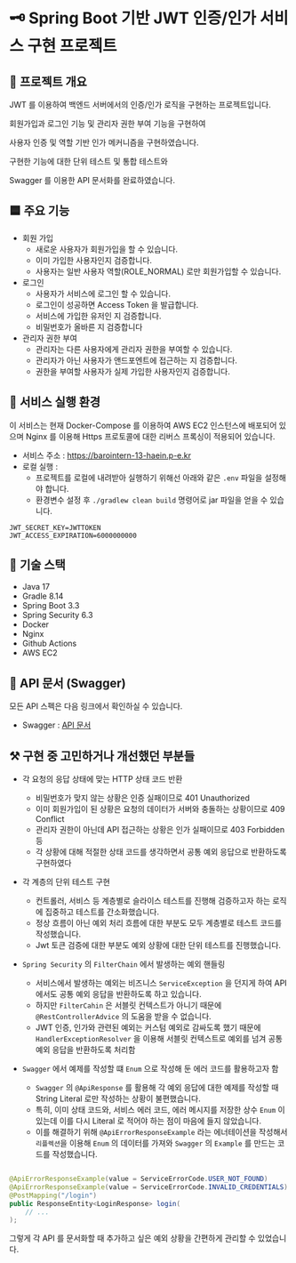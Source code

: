 # 🗝️ Spring Boot 기반 JWT 인증/인가 서비스 구현 프로젝트

## 📖 프로젝트 개요

JWT 를 이용하여 백엔드 서버에서의 인증/인가 로직을 구현하는 프로젝트입니다.

회원가입과 로그인 기능 및 관리자 권한 부여 기능을 구현하여

사용자 인증 및 역할 기반 인가 메커니즘을 구현하였습니다.

구현한 기능에 대한 단위 테스트 및 통합 테스트와

Swagger 를 이용한 API 문서화를 완료하였습니다.

## 🟦 주요 기능

- 회원 가입
    - 새로운 사용자가 회원가입을 할 수 있습니다.
    - 이미 가입한 사용자인지 검증합니다.
    - 사용자는 일반 사용자 역할(ROLE_NORMAL) 로만 회원가입할 수 있습니다.
- 로그인
    - 사용자가 서비스에 로그인 할 수 있습니다.
    - 로그인이 성공하면 Access Token 을 발급합니다.
    - 서비스에 가입한 유저인 지 검증합니다.
    - 비밀번호가 올바른 지 검증합니다
- 관리자 권한 부여
    - 관리자는 다른 사용자에게 관리자 권한을 부여할 수 있습니다.
    - 관리자가 아닌 사용자가 앤드포엔트에 접근하는 지 검증합니다.
    - 권한을 부여할 사용자가 실제 가입한 사용자인지 검증합니다.

## 🚀 서비스 실행 환경

이 서비스는 현재 Docker-Compose 를 이용하여 AWS EC2 인스턴스에 배포되어 있으며 Nginx 를 이용해
Https 프로토콜에 대한 리버스 프록싱이 적용되어 있습니다.

- 서비스 주소 : https://barointern-13-haein.p-e.kr
- 로컬 실행 :
    - 프로젝트를 로컬에 내려받아 실행하기 위해선 아래와 같은 `.env` 파일을 설정해야 합니다.
    - 환경변수 설정 후 `./gradlew clean build` 명령어로 jar 파일을 얻을 수 있습니다.

```dotenv
JWT_SECRET_KEY=JWTTOKEN
JWT_ACCESS_EXPIRATION=6000000000
```

## 🔧 기술 스택

- Java 17
- Gradle 8.14
- Spring Boot 3.3
- Spring Security 6.3
- Docker
- Nginx
- Github Actions
- AWS EC2

## 📓 API 문서 (Swagger)

모든 API 스펙은 다음 링크에서 확인하실 수 있습니다.

- Swagger : [API 문서](https://barointern-13-haein.p-e.kr/swagger-ui/index.html)

## ⚒️ 구현 중 고민하거나 개선했던 부분들

- 각 요청의 응답 상태에 맞는 HTTP 상태 코드 반환
    - 비밀번호가 맞지 않는 상황은 인증 실패이므로 401 Unauthorized
    - 이미 회원가입이 된 상황은 요청의 데이터가 서버와 충돌하는 상황이므로 409 Conflict
    - 관리자 권한이 아닌데 API 접근하는 상황은 인가 실패이므로 403 Forbidden 등
    - 각 상황에 대해 적절한 상태 코드를 생각하면서 공통 예외 응답으로 반환하도록 구현하였다


- 각 계층의 단위 테스트 구현
    - 컨트롤러, 서비스 등 계층별로 슬라이스 테스트를 진행해 검증하고자 하는 로직에 집중하고 테스트를 간소화했습니다.
    - 정상 흐름이 아닌 예외 처리 흐름에 대한 부분도 모두 계층별로 테스트 코드를 작성했습니다.
    - Jwt 토큰 검증에 대한 부분도 예외 상황에 대한 단위 테스트를 진행했습니다.


- `Spring Security` 의 `FilterChain` 에서 발생하는 예외 핸들링
    - 서비스에서 발생하는 예외는 비즈니스 `ServiceException` 을 던지게 하여 API 에서도 공통 예외 응답을 반환하도록 하고 있습니다.
    - 하지만 `FilterCahin` 은 서블릿 컨텍스트가 아니기 때문에 `@RestControllerAdvice` 의 도움을 받을 수 없습니다.
    - JWT 인증, 인가와 관련된 예외는 커스텀 예외로 감싸도록 했기 때문에 `HandlerExceptionResolver` 을 이용해 서블릿 컨텍스트로 예외를 넘겨 공통
      예외 응답을 반환하도록 처리함


- `Swagger` 에서 예제를 작성할 떄 `Enum` 으로 작성해 둔 에러 코드를 활용하고자 함
    - `Swagger` 의 `@ApiResponse` 를 활용해 각 예외 응답에 대한 예제를 작성할 때 String Literal 로만 작성하는 상황이 불편했습니다.
    - 특히, 이미 상태 코드와, 서비스 에러 코드, 에러 메시지를 저장한 상수 `Enum` 이 있는데 이를 다시 Literal 로 적어야 하는 점이 마음에 들지 않았습니다.
    - 이를 해결하기 위해 `@ApiErrorResponseExample` 라는 에너테이션을 작성해서 `리플렉션`을 이용해 `Enum` 의 데이터를 가져와 `Swagger`
      의 `Example` 를 만드는 코드를 작성했습니다.

```java

@ApiErrorResponseExample(value = ServiceErrorCode.USER_NOT_FOUND)
@ApiErrorResponseExample(value = ServiceErrorCode.INVALID_CREDENTIALS)
@PostMapping("/login")
public ResponseEntity<LoginResponse> login(
    // ...
);
```

그렇게 각 API 를 문서화할 때 추가하고 싶은 예외 상황을 간편하게 관리할 수 있었습니다.
